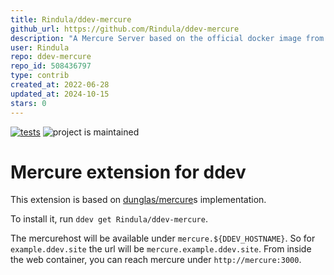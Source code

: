 ```yaml
---
title: Rindula/ddev-mercure
github_url: https://github.com/Rindula/ddev-mercure
description: "A Mercure Server based on the official docker image from https://mercure.rocks"
user: Rindula
repo: ddev-mercure
repo_id: 508436797
type: contrib
created_at: 2022-06-28
updated_at: 2024-10-15
stars: 0
---
```


[![tests](https://github.com/Rindula/ddev-mercure/actions/workflows/tests.yml/badge.svg)](https://github.com/Rindula/ddev-mercure/actions/workflows/tests.yml) ![project is maintained](https://img.shields.io/maintenance/yes/2025.svg)

# Mercure extension for ddev

This extension is based on [dunglas/mercure](https://github.com/dunglas/mercure)s implementation.

To install it, run `ddev get Rindula/ddev-mercure`.

The mercurehost will be available under `mercure.${DDEV_HOSTNAME}`.
So for `example.ddev.site` the url will be `mercure.example.ddev.site`.
From inside the web container, you can reach mercure under `http://mercure:3000`.
